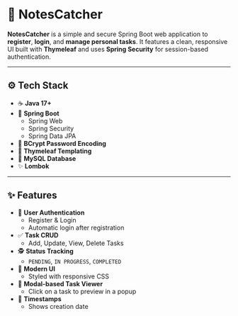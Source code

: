 # 📝 NotesCatcher

**NotesCatcher** is a simple and secure Spring Boot web application to **register**, **login**, and **manage personal tasks**. It features a clean, responsive UI built with **Thymeleaf** and uses **Spring Security** for session-based authentication.

---

## ⚙️ Tech Stack

- ☕ **Java 17+**
- 🌱 **Spring Boot**
  - Spring Web
  - Spring Security
  - Spring Data JPA
- 🔐 **BCrypt Password Encoding**
- 🧠 **Thymeleaf Templating**
- 💾 **MySQL Database**
- ✨ **Lombok**

---

## ✨ Features

- 🔐 **User Authentication**
  - Register & Login
  - Automatic login after registration
- ✅ **Task CRUD**
  - Add, Update, View, Delete Tasks
- 🕵️ **Status Tracking**
  - `PENDING`, `IN PROGRESS`, `COMPLETED`
- 🎨 **Modern UI**
  - Styled with responsive CSS
- 🧾 **Modal-based Task Viewer**
  - Click on a task to preview in a popup
- 📅 **Timestamps**
  - Shows creation date

